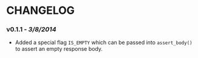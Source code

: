 CHANGELOG
=========

### v0.1.1 - *3/8/2014*
- Added a special flag `IS_EMPTY` which can be passed into `assert_body()` to assert an empty response body.